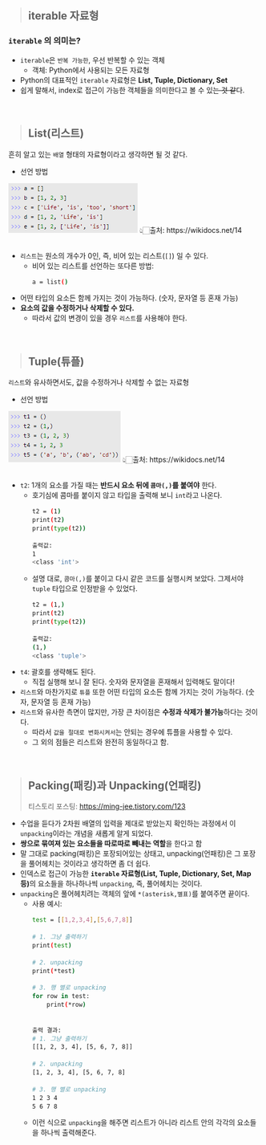 > ## iterable 자료형
### **`iterable`** 의 의미는?
- `iterable`은 `반복 가능한`, 우선 반복할 수 있는 객체
  - 객체: Python에서 사용되는 모든 자료형
- Python의 대표적인 `iterable` 자료형은 **List, Tuple, Dictionary, Set**
- 쉽게 말해서, index로 접근이 가능한 객체들을 의미한다고 볼 수 있~~는 것 같~~다.

<br>

> ## List(리스트)
흔히 알고 있는 `배열` 형태의 자료형이라고 생각하면 될 것 같다.
- 선언 방법
<img src="./../img/Languages/Python3/자료형-List(리스트).PNG">
👆🏻출처: https://wikidocs.net/14
<br><br>

- `리스트`는 원소의 개수가 0인, 즉, 비어 있는 리스트(`[]`) 일 수 있다.
  - 비어 있는 리스트를 선언하는 또다른 방법:
    ```bash
    a = list()
    ```
- 어떤 타입의 요소든 함께 가지는 것이 가능하다. (숫자, 문자열 등 혼재 가능)
- **요소의 값을 수정하거나 삭제할 수 있다.**
  - 따라서 값의 변경이 있을 경우 `리스트`를 사용해야 한다.

<br>

> ## Tuple(튜플)
`리스트`와 유사하면서도, 값을 수정하거나 삭제할 수 없는 자료형
- 선언 방법
<img src="./../img/Languages/Python3/자료형-Tuple(튜플).PNG">
👆🏻출처: https://wikidocs.net/14
<br><br>

- `t2`: 1개의 요소를 가질 때는 **반드시 요소 뒤에 `콤마(,)`를 붙여야** 한다.
  - 호기심에 콤마를 붙이지 않고 타입을 출력해 보니 `int`라고 나온다.
    ```bash
    t2 = (1)
    print(t2)
    print(type(t2))

    출력값:
    1
    <class 'int'>
    ```
  - 설명 대로, `콤마(,)`를 붙이고 다시 같은 코드를 실행시켜 보았다. 그제서야 `tuple` 타입으로 인정받을 수 있었다.
    ```bash
    t2 = (1,)
    print(t2)
    print(type(t2))

    출력값:
    (1,)
    <class 'tuple'>
    ```
- `t4`: 괄호를 생략해도 된다.
  - 직접 실행해 보니 잘 된다. 숫자와 문자열을 혼재해서 입력해도 말이다!
- `리스트`와 마찬가지로 `튜플` 또한 어떤 타입의 요소든 함께 가지는 것이 가능하다. (숫자, 문자열 등 혼재 가능)
- `리스트`와 유사한 측면이 많지만, 가장 큰 차이점은 **수정과 삭제가 불가능**하다는 것이다.
  - 따라서 `값을 절대로 변화시켜서`는 안되는 경우에 튜플을 사용할 수 있다.
  - 그 외의 점들은 리스트와 완전히 동일하다고 함.

<br>

> ## Packing(패킹)과 Unpacking(언패킹)
> 티스토리 포스팅: https://ming-jee.tistory.com/123
- 수업을 듣다가 2차원 배열의 입력을 제대로 받았는지 확인하는 과정에서 이 `unpacking`이라는 개념을 새롭게 알게 되었다.
- **쌍으로 묶여져 있는 요소들을 따로따로 빼내는 역할**을 한다고 함
- 말 그대로 packing(패킹)은 포장되어있는 상태고, unpacking(언패킹)은 그 포장을 풀어헤치는 것이라고 생각하면 좀 더 쉽다.
- 인덱스로 접근이 가능한 <strong>`iterable` 자료형(List, Tuple, Dictionary, Set, Map 등)</strong>의 요소들을 하나하나씩 `unpacking`, 즉, 풀어헤치는 것이다.
- `unpacking`은 풀어헤치려는 객체의 앞에 `*(asterisk,별표)`를 붙여주면 끝이다.
  - 사용 예시:
    ```bash
    test = [[1,2,3,4],[5,6,7,8]]
    
    # 1. 그냥 출력하기
    print(test)
    
    # 2. unpacking
    print(*test)
    
    # 3. 행 별로 unpacking
    for row in test:
        print(*row)
    
    
    출력 결과:
    # 1. 그냥 출력하기
    [[1, 2, 3, 4], [5, 6, 7, 8]]
    
    # 2. unpacking
    [1, 2, 3, 4], [5, 6, 7, 8]
    
    # 3. 행 별로 unpacking
    1 2 3 4
    5 6 7 8
    ```
  - 이런 식으로 `unpacking`을 해주면 리스트가 아니라 리스트 안의 각각의 요소들을 하나씩 출력해준다.
